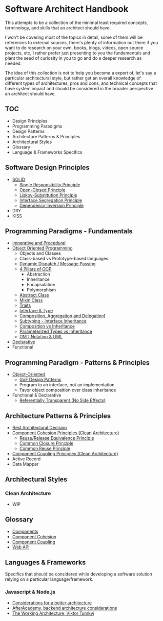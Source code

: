# Software Architect Handbook

This attempts to be a collection of the minimal least required concepts, terminology, and skills that an architect should have.

I won't be covering most of the topics in detail, some of them will be references to external sources, there's plenty of information out there if you want to do research on your own, books, blogs, videos, open source projects, etc, I rather prefer just presenting to you the fundamentals and plant the seed of curiosity in you to go and do a deeper research as needed.

The idea of this collection is not to help you become a expert of, let's say a particular architectural style, but rather get an overall knowledge of different types of architectures, pros and cons, and technical concepts that have system impact and should be considered in the broader perspective an architect should have.

## TOC

* Design Principles
* Programming Paradigms
* Design Patterns
* Architecture Patterns & Principles
* Architectural Styles
* Glossary
* Language & Frameworks Specifics

## Software Design Principles

* [SOLID](./principles/solid)
	* [Single Responsibility Principle](./principles/solid/srp.md)
	* [Open-Closed Principle](./principles/solid/ocp.md)
	* [Liskov-Substitution Principle](./principles/solid/lsp.md)
	* [Interface Segregation Principle](./principles/solid/isp.md)
	* [Dependency Inversion Principle](./principle/solid/dip.md)
* DRY
* KISS

## Programming Paradigms - Fundamentals

* [Imperative and Procedural](./paradigms/imperative)
* [Object Oriented Programming](./paradigms/oop)
	* Objects and Classes
	* Class-based vs Prototype-based languages
	* [Dynamic Dispatch / Message Passing](./paradigms/oop/dynamic-dispatch.md)
	* [4 Pillars of OOP](./paradigms/oop/4pillars.md)
		* Abstraction
		* Inheritance
		* Encapsulation
		* Polymorphism
	* [Abstract Class](./paradigms/oop/abstract-class.md)
	* [Mixin Class](./paradigms/oop/mixin.md)
	* [Traits](./paradigms/oop/traits.md)
	* [Interface & Type](./paradigms/oop/interface.md)
	* [Composition, Aggregation and Delegation](./paradigms/oop/cad.md)]
	* [Subtyping - Interface Inheritance](./paradigms/oop/subtyping.md)
	* [Composition vs Inheritance](./paradigms/oop/inheritance-composition.md)
	* [Parameterized Types vs Inheritance](./paradigms/oop/inheritance-parameterized.md)
	* [OMT Notation & UML](./paradigms/notations.md)
* [Declarative](./paradigms/declarative)
* Functional

## Programming Paradigm - Patterns & Principles

* [Object-Oriented](./paradigms/oop/design-principles.md)
	* [GoF Design Patterns](https://github.com/herrera-ignacio/design_patterns/)
	* Program to an interface, not an implementation
	* Favor object composition over class inheritance
* Functional & Declarative
	* [Referentially Transparent (No Side Effects)](./principles/functional/referentially-transparent.md)

## Architecture Patterns & Principles

* [Best Architectural Decision](./principles/architectural.md)
* [Component Cohesion Principles (Clean Architecture)](./principles/component-cohesion)
	* [Reuse/Release Equivalence Principle](./principles/component-cohesion/rep.md)
	* [Common Closure Principle](./principles/component-cohesion/ccp.md)
	* [Common Reuse Principle](./principles/component-cohesion/crp.md)
* [Component Coupling Principles (Clean Architecture)](./principles/component-coupling)
* Active Record
* Data Mapper

## Architectural Styles

### Clean Architecture

* WIP

## Glossary

* [Components](./glossary/components)
* [Component Cohesion](./glossary/component-cohesion)
* [Component Coupling](./glossary/component-coupling)
* [Web API](./glossary/web-api)

## Languages & Frameworks

Specifics that should be considered while developing a software solution relying on a particular language/framework.

### Javascript & Node.js

* [Considerations for a better architecture](./js/considerations.md)
* [AfterAcademy, backend architecture considerations](https://afteracademy.com/blog/design-node-js-backend-architecture-like-a-pro)
* [The Working Architecture, Viktor Turskyi](js/working-architecture)
